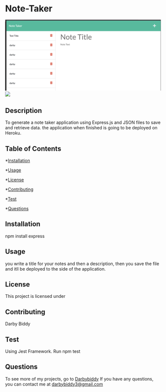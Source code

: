 # Note-Taker
<img src = "./Assets/screenshot.png">
  <img src= "https://img.shields.io/badge/License--green.svg">
       
  ## Description
  To generate a note taker application using Express.js  and JSON files to save and retrieve data.  the application when finished is going to be deployed on Heroku. 
  
  ## Table of Contents

  *[Installation](#installation)

  *[Usage](#usage)

  *[License](#license)

  *[Contributing](#contributing)

  *[Test](#test)

  *[Questions](#questions)
  
  
  ## Installation

  npm install express
  
  ## Usage

  you write a title for your notes and then a description, then you save the file and itll be deployed to the side  of the application.
  
  ## License
  
  This project is licensed under 

  ## Contributing

  Darby Biddy
  
  ## Test
  Using Jest Framework. Run npm test 
  
  ## Questions

To see more of my projects, go to [Darbybiddy](https://github.com/Darbybiddy)
If you have any questions, you can contact me at [darbybiddy3@gmail.com](mailto:darbybiddy3@gmail.com)